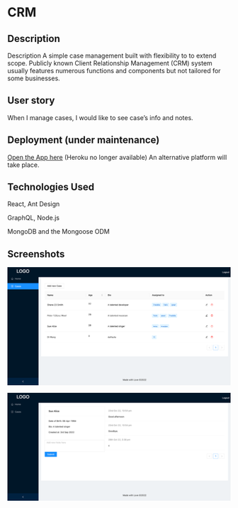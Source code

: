 # CRM 

## Description
Description
A simple case management built with flexibility to to extend scope. Publicly known Client Relationship Management (CRM) system usually features numerous functions and components but not tailored for some businesses. 

## User story
When I manage cases, I would like to see case’s info and notes. 


## Deployment (under maintenance)
[Open the App here](https://guarded-oasis-34202.herokuapp.com/) (Heroku no longer available)
An alternative platform will take place.

## Technologies Used
React, Ant Design

GraphQL, Node.js

MongoDB and the Mongoose ODM

## Screenshots
![](./docs/Cases.png)

![](./docs/CaseItems.png)
